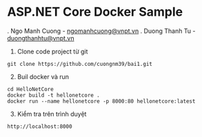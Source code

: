 # ASP.NET Core Docker Sample

. Ngo Manh Cuong - ngomanhcuong@vnpt.vn
. Duong Thanh Tu - duongthanhtu@vnpt.vn

1. Clone code project từ git
```console
git clone https://github.com/cuongnm39/bai1.git
```
2. Buil docker và run
```console
cd HelloNetCore
docker build -t hellonetcore . 
docker run --name hellonetcore -p 8000:80 hellonetcore:latest
```
3. Kiểm tra trên trình duyệt
```console
http://localhost:8000
```